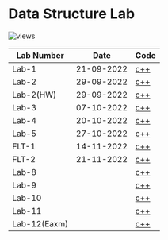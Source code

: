 # Data Structure Lab
![views](https://gpvc.arturio.dev/DataStructureLab)

| Lab Number | Date | Code |
| -- | -------- | ----------- |
| Lab-1 | 21-09-2022 | [c++](https://github.com/Raihanulislam12s/DataStructureLab/tree/main/LT1(22-46680-1)) |
| Lab-2 | 29-09-2022 | [c++](https://github.com/Raihanulislam12s/DataStructureLab/tree/main/LT2(22-46680-1)) |
| Lab-2(HW) | 29-09-2022 | [c++](https://github.com/Raihanulislam12s/DataStructureLab/tree/main/LT2(HW)22-46680-1) |
| Lab-3 |07-10-2022  | [c++](https://github.com/Raihanulislam12s/DataStructureLab/tree/main/LT3(22-46680-1)) |
| Lab-4 |20-10-2022  | [c++](https://github.com/Raihanulislam12s/DataStructureLab/tree/main/LT4(22-46680-1)) | 
| Lab-5 |27-10-2022| [c++](https://github.com/Raihanulislam12s/DataStructureLab/tree/main/LT5(22-46680-1)) | 
| FLT-1 |14-11-2022  | [c++](https://github.com/Raihanulislam12s/DataStructureLab/tree/main/FLT1(22-46680-1)) |
| FLT-2 |21-11-2022 | [c++]() |
| Lab-8 |  | [c++]() |
| Lab-9 |  | [c++]() |
| Lab-10 |  | [c++]() |
| Lab-11 |  | [c++]() |
| Lab-12(Eaxm)|  | [c++]() |


